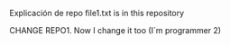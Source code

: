 Explicación de repo 
file1.txt is in this repository 

CHANGE REPO1. Now I change it too (I´m programmer 2)

